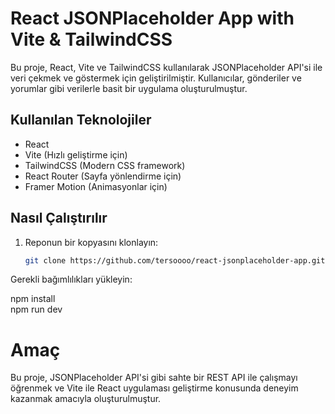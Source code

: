 # React JSONPlaceholder App with Vite & TailwindCSS

Bu proje, React, Vite ve TailwindCSS kullanılarak JSONPlaceholder API'si ile veri çekmek ve göstermek için geliştirilmiştir. Kullanıcılar, gönderiler ve yorumlar gibi verilerle basit bir uygulama oluşturulmuştur.

## Kullanılan Teknolojiler
- React
- Vite (Hızlı geliştirme için)
- TailwindCSS (Modern CSS framework)
- React Router (Sayfa yönlendirme için)
- Framer Motion (Animasyonlar için)

## Nasıl Çalıştırılır
1. Reponun bir kopyasını klonlayın:
   ```bash
   git clone https://github.com/tersoooo/react-jsonplaceholder-app.git

Gerekli bağımlılıkları yükleyin:

npm install     
npm run dev

# Amaç

Bu proje, JSONPlaceholder API'si gibi sahte bir REST API ile çalışmayı öğrenmek ve Vite ile React uygulaması geliştirme konusunda deneyim kazanmak amacıyla oluşturulmuştur.
